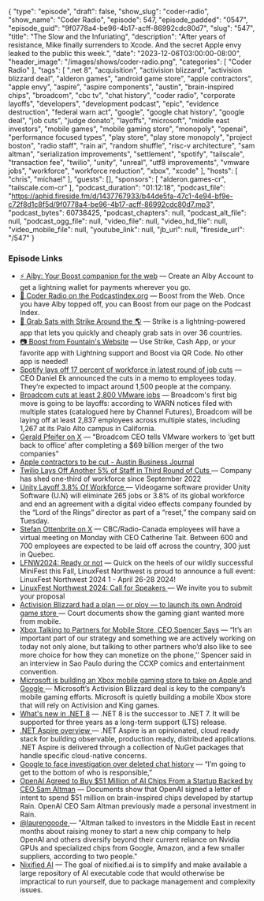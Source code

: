{
  "type": "episode",
  "draft": false,
  "show_slug": "coder-radio",
  "show_name": "Coder Radio",
  "episode": 547,
  "episode_padded": "0547",
  "episode_guid": "9f0778a4-be96-4b17-acff-86992cdc80d7",
  "slug": "547",
  "title": "The Slow and the Infuriating",
  "description": "After years of resistance, Mike finally surrenders to Xcode. And the secret Apple envy leaked to the public this week.",
  "date": "2023-12-06T03:00:00-08:00",
  "header_image": "/images/shows/coder-radio.png",
  "categories": [
    "Coder Radio"
  ],
  "tags": [
    ".net 8",
    "acquisition",
    "activision blizzard",
    "activision blizzard deal",
    "alderon games",
    "android game store",
    "apple contractors",
    "apple envy",
    "aspire",
    "aspire components",
    "austin",
    "brain-inspired chips",
    "broadcom",
    "cbc tv",
    "chat history",
    "coder radio",
    "corporate layoffs",
    "developers",
    "development podcast",
    "epic",
    "evidence destruction",
    "federal warn act",
    "google",
    "google chat history",
    "google deal",
    "job cuts",
    "judge donato",
    "layoffs",
    "microsoft",
    "middle east investors",
    "mobile games",
    "mobile gaming store",
    "monopoly",
    "openai",
    "performance focused types",
    "play store",
    "play store monopoly",
    "project boston",
    "radio staff",
    "rain ai",
    "random shuffle",
    "risc-v architecture",
    "sam altman",
    "serialization improvements",
    "settlement",
    "spotify",
    "tailscale",
    "transaction fee",
    "twilio",
    "unity",
    "unreal",
    "utf8 improvements",
    "vmware jobs",
    "workforce",
    "workforce reduction",
    "xbox",
    "xcode"
  ],
  "hosts": [
    "chris",
    "michael"
  ],
  "guests": [],
  "sponsors": [
    "alderon.games-cr",
    "tailscale.com-cr"
  ],
  "podcast_duration": "01:12:18",
  "podcast_file": "https://aphid.fireside.fm/d/1437767933/b44de5fa-47c1-4e94-bf9e-c72f8d1c8f5d/9f0778a4-be96-4b17-acff-86992cdc80d7.mp3",
  "podcast_bytes": 60738425,
  "podcast_chapters": null,
  "podcast_alt_file": null,
  "podcast_ogg_file": null,
  "video_file": null,
  "video_hd_file": null,
  "video_mobile_file": null,
  "youtube_link": null,
  "jb_url": null,
  "fireside_url": "/547"
}


### Episode Links

  * [⚡ Alby: Your Boost companion for the web](https://getalby.com/ "⚡ Alby: Your Boost companion for the web") — Create an Alby Account to get a lightning wallet for payments wherever you go. 
  * [🎉 Coder Radio on the Podcastindex.org](https://podcastindex.org/podcast/487548 "🎉 Coder Radio on the Podcastindex.org") — Boost from the Web. Once you have Alby topped off, you can Boost from our page on the Podcast Index.
  * [🔌 Grab Sats with Strike Around the 🌎](https://strike.me/download/ "🔌 Grab Sats with Strike Around the 🌎") — Strike is a lightning-powered app that lets you quickly and cheaply grab sats in over 36 countries. 
  * [📷 Boost from Fountain's Website](https://www.fountain.fm/show/OWdse4h3MzNbS8Og5RJk "📷 Boost from Fountain's Website") — Use Strike, Cash App, or your favorite app with Lightning support and Boost via QR Code. No other app is needed! 
  * [Spotify lays off 17 percent of workforce in latest round of job cuts](https://www.theverge.com/2023/12/4/23987335/spotify-layoffs-17-percent-profitability-cost-cutting "Spotify lays off 17 percent of workforce in latest round of job cuts") — CEO Daniel Ek announced the cuts in a memo to employees today. They’re expected to impact around 1,500 people at the company. 
  * [Broadcom cuts at least 2,800 VMware jobs](https://arstechnica.com/information-technology/2023/12/broadcom-cuts-at-least-2800-vmware-jobs-following-69-billion-acquisition/ "Broadcom cuts at least 2,800 VMware jobs") — Broadcom's first big move is going to be layoffs: according to WARN notices filed with multiple states (catalogued here by Channel Futures), Broadcom will be laying off at least 2,837 employees across multiple states, including 1,267 at its Palo Alto campus in California.
  * [Gerald Pfeifer on X](https://twitter.com/GeraldPfeifer/status/1731703256454250629 "Gerald Pfeifer on X") — "Broadcom CEO tells VMware workers to ‘get butt back to office’ after completing a $69 billion merger of the two companies"
  * [Apple contractors to be cut - Austin Business Journal](https://www.bizjournals.com/austin/news/2023/11/30/cognizant-technology-solutions-layoffs-apple.html "Apple contractors to be cut - Austin Business Journal")
  * [Twilio Lays Off Another 5% of Staff in Third Round of Cuts ](https://www.bloomberg.com/news/articles/2023-12-04/twilio-to-cut-another-5-of-workforce-in-third-round-of-layoffs "Twilio Lays Off Another 5% of Staff in Third Round of Cuts ") — Company has shed one-third of workforce since September 2022
  * [Unity Layoff 3.8% Of Workforce ](https://gamefromscratch.com/unity-layoff-3-8-of-workforce-weta-digital-closed/ "Unity Layoff 3.8% Of Workforce ") — Videogame software provider Unity Software (U.N) will eliminate 265 jobs or 3.8% of its global workforce and end an agreement with a digital video effects company founded by the “Lord of the Rings” director as part of a “reset,” the company said on Tuesday.
  * [Stefan Ottenbrite on X](https://twitter.com/StefanM411/status/1731491851234955642 "Stefan Ottenbrite on X") — CBC/Radio-Canada employees will have a virtual meeting on Monday with CEO Catherine Tait. Between 600 and 700 employees are expected to be laid off across the country, 300 just in Quebec. 
  * [LFNW2024: Ready or not](https://discuss.lfnw.org/t/lfnw2024-ready-or-not/698 "LFNW2024: Ready or not") — Quick on the heels of our wildly successful MiniFest this Fall, LinuxFest Northwest is proud to announce a full event: LinuxFest Northwest 2024 1 - April 26-28 2024!
  * [LinuxFest Northwest 2024: Call for Speakers ](https://sessionize.com/lfnw2024 "LinuxFest Northwest 2024: Call for Speakers ") — We invite you to submit your proposal 
  * [Activision Blizzard had a plan — or ploy — to launch its own Android game store ](https://www.theverge.com/23981939/activision-blizzard-king-project-boston-android-app-store-games-candy-crush "Activision Blizzard had a plan — or ploy — to launch its own Android game store ") — Court documents show the gaming giant wanted more from mobile.
  * [Xbox Talking to Partners for Mobile Store, CEO Spencer Says](https://www.bnnbloomberg.ca/xbox-talking-to-partners-for-mobile-store-ceo-spencer-says-1.2005610 "Xbox Talking to Partners for Mobile Store, CEO Spencer Says") — “It’s an important part of our strategy and something we are actively working on today not only alone, but talking to other partners who’d also like to see more choice for how they can monetize on the phone,’’ Spencer said in an interview in Sao Paulo during the CCXP comics and entertainment convention. 
  * [Microsoft is building an Xbox mobile gaming store to take on Apple and Google ](https://www.theverge.com/2022/10/19/23411972/microsoft-xbox-mobile-store-games "Microsoft is building an Xbox mobile gaming store to take on Apple and Google ") — Microsoft’s Activision Blizzard deal is key to the company’s mobile gaming efforts. Microsoft is quietly building a mobile Xbox store that will rely on Activision and King games.
  * [What's new in .NET 8](https://learn.microsoft.com/en-us/dotnet/core/whats-new/dotnet-8 "What's new in .NET 8") — .NET 8 is the successor to .NET 7. It will be supported for three years as a long-term support (LTS) release.
  * [.NET Aspire overview ](https://learn.microsoft.com/en-us/dotnet/aspire/get-started/aspire-overview ".NET Aspire overview ") — .NET Aspire is an opinionated, cloud ready stack for building observable, production ready, distributed applications.​ .NET Aspire is delivered through a collection of NuGet packages that handle specific cloud-native concerns.
  * [Google to face investigation over deleted chat history](https://www.androidheadlines.com/2023/12/google-to-face-investigation-over-deleted-chat-history.html "Google to face investigation over deleted chat history") — “I’m going to get to the bottom of who is responsible,”
  * [OpenAI Agreed to Buy $51 Million of AI Chips From a Startup Backed by CEO Sam Altman](https://www.wired.com/story/openai-buy-ai-chips-startup-sam-altman/ "OpenAI Agreed to Buy $51 Million of AI Chips From a Startup Backed by CEO Sam Altman") — Documents show that OpenAI signed a letter of intent to spend $51 million on brain-inspired chips developed by startup Rain. OpenAI CEO Sam Altman previously made a personal investment in Rain.
  * [@laurengoode ](https://www.threads.net/@laurengoode/post/C0Z3zq1SImz "@laurengoode ") — "Altman talked to investors in the Middle East in recent months about raising money to start a new chip company to help OpenAI and others diversify beyond their current reliance on Nvidia GPUs and specialized chips from Google, Amazon, and a few smaller suppliers, according to two people."
  * [Nixified AI](https://nixified.ai/ "Nixified AI") — The goal of nixified.ai is to simplify and make available a large repository of AI executable code that would otherwise be impractical to run yourself, due to package management and complexity issues.


